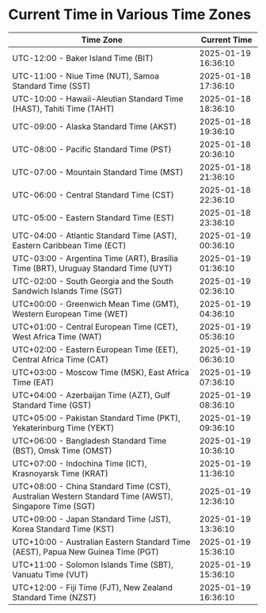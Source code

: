 # Current Time in Various Time Zones

| Time Zone | Current Time |
|-----------|--------------|
| UTC-12:00 - Baker Island Time (BIT) | 2025-01-19 16:36:10 |
| UTC-11:00 - Niue Time (NUT), Samoa Standard Time (SST) | 2025-01-18 17:36:10 |
| UTC-10:00 - Hawaii-Aleutian Standard Time (HAST), Tahiti Time (TAHT) | 2025-01-18 18:36:10 |
| UTC-09:00 - Alaska Standard Time (AKST) | 2025-01-18 19:36:10 |
| UTC-08:00 - Pacific Standard Time (PST) | 2025-01-18 20:36:10 |
| UTC-07:00 - Mountain Standard Time (MST) | 2025-01-18 21:36:10 |
| UTC-06:00 - Central Standard Time (CST) | 2025-01-18 22:36:10 |
| UTC-05:00 - Eastern Standard Time (EST) | 2025-01-18 23:36:10 |
| UTC-04:00 - Atlantic Standard Time (AST), Eastern Caribbean Time (ECT) | 2025-01-19 00:36:10 |
| UTC-03:00 - Argentina Time (ART), Brasília Time (BRT), Uruguay Standard Time (UYT) | 2025-01-19 01:36:10 |
| UTC-02:00 - South Georgia and the South Sandwich Islands Time (SGT) | 2025-01-19 02:36:10 |
| UTC±00:00 - Greenwich Mean Time (GMT), Western European Time (WET) | 2025-01-19 04:36:10 |
| UTC+01:00 - Central European Time (CET), West Africa Time (WAT) | 2025-01-19 05:36:10 |
| UTC+02:00 - Eastern European Time (EET), Central Africa Time (CAT) | 2025-01-19 06:36:10 |
| UTC+03:00 - Moscow Time (MSK), East Africa Time (EAT) | 2025-01-19 07:36:10 |
| UTC+04:00 - Azerbaijan Time (AZT), Gulf Standard Time (GST) | 2025-01-19 08:36:10 |
| UTC+05:00 - Pakistan Standard Time (PKT), Yekaterinburg Time (YEKT) | 2025-01-19 09:36:10 |
| UTC+06:00 - Bangladesh Standard Time (BST), Omsk Time (OMST) | 2025-01-19 10:36:10 |
| UTC+07:00 - Indochina Time (ICT), Krasnoyarsk Time (KRAT) | 2025-01-19 11:36:10 |
| UTC+08:00 - China Standard Time (CST), Australian Western Standard Time (AWST), Singapore Time (SGT) | 2025-01-19 12:36:10 |
| UTC+09:00 - Japan Standard Time (JST), Korea Standard Time (KST) | 2025-01-19 13:36:10 |
| UTC+10:00 - Australian Eastern Standard Time (AEST), Papua New Guinea Time (PGT) | 2025-01-19 15:36:10 |
| UTC+11:00 - Solomon Islands Time (SBT), Vanuatu Time (VUT) | 2025-01-19 15:36:10 |
| UTC+12:00 - Fiji Time (FJT), New Zealand Standard Time (NZST) | 2025-01-19 16:36:10 |
